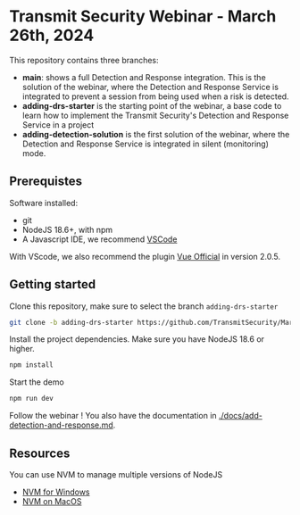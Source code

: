 # Transmit Security Webinar - March 26th, 2024

This repository contains three branches:
- **main**: shows a full Detection and Response integration. This is the solution of the webinar, where the Detection and Response Service is integrated to prevent a session from being used when a risk is detected.
- **adding-drs-starter** is the starting point of the webinar, a base code to learn how to implement the Transmit Security's Detection and Response Service in a project
- **adding-detection-solution** is the first solution of the webinar, where the Detection and Response Service is integrated in silent (monitoring) mode. 

## Prerequistes

Software installed:
- git
- NodeJS 18.6+, with npm
- A Javascript IDE, we recommend [VSCode](https://code.visualstudio.com/)

With VScode, we also recommend the plugin [Vue Official](https://marketplace.visualstudio.com/items?itemName=Vue.volar) in version 2.0.5.

## Getting started

Clone this repository, make sure to select the branch `adding-drs-starter`

```bash
git clone -b adding-drs-starter https://github.com/TransmitSecurity/Mar26Workshop.git
```

Install the project dependencies.
Make sure you have NodeJS 18.6 or higher.

```bash
npm install
```

Start the demo

```bash
npm run dev
```

Follow the webinar !
You also have the documentation in [./docs/add-detection-and-response.md](./docs/add-detection-and-response.md).


## Resources

You can use NVM to manage multiple versions of NodeJS
* [NVM for Windows](https://github.com/coreybutler/nvm-windows)
* [NVM on MacOS](https://github.com/nvm-sh/nvm?tab=readme-ov-file#installing-and-updating)